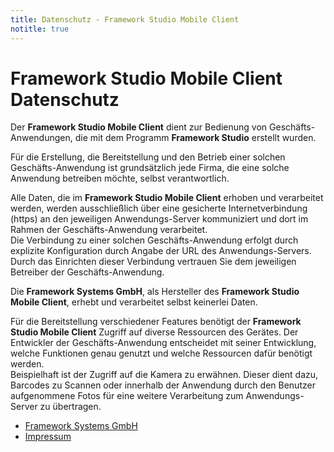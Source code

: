 ```yaml
---
title: Datenschutz - Framework Studio Mobile Client
notitle: true
---
```


# Framework Studio Mobile Client<br>Datenschutz

Der **Framework Studio Mobile Client** dient zur Bedienung von Geschäfts-Anwendungen, die mit dem Programm **Framework Studio** erstellt wurden.

Für die Erstellung, die Bereitstellung und den Betrieb einer solchen Geschäfts-Anwendung ist grundsätzlich jede Firma, die eine solche Anwendung betreiben möchte, selbst verantwortlich.

Alle Daten, die im **Framework Studio Mobile Client** erhoben und verarbeitet werden, werden ausschließlich über eine gesicherte Internetverbindung (https) an den jeweiligen Anwendungs-Server kommuniziert und dort im Rahmen der Geschäfts-Anwendung verarbeitet.<br>
Die Verbindung zu einer solchen Geschäfts-Anwendung erfolgt durch explizite Konfiguration durch Angabe der URL des Anwendungs-Servers. Durch das Einrichten dieser Verbindung vertrauen Sie dem jeweiligen Betreiber der Geschäfts-Anwendung.

Die **Framework Systems GmbH**, als Hersteller des **Framework Studio Mobile Client**, erhebt und verarbeitet selbst keinerlei Daten.

Für die Bereitstellung verschiedener Features benötigt der **Framework Studio Mobile Client** Zugriff auf diverse Ressourcen des Gerätes.
Der Entwickler der Geschäfts-Anwendung entscheidet mit seiner Entwicklung, welche Funktionen genau genutzt  und welche Ressourcen dafür benötigt werden.<br>
Beispielhaft ist der Zugriff auf die Kamera zu erwähnen. Dieser dient dazu, Barcodes zu Scannen oder innerhalb der Anwendung durch den Benutzer aufgenommene Fotos für eine weitere Verarbeitung zum Anwendungs-Server zu übertragen.

* [Framework Systems GmbH](<http://www.framework-systems.de>)
* [Impressum](<http://www.framework-systems.de/impressum.html>)
